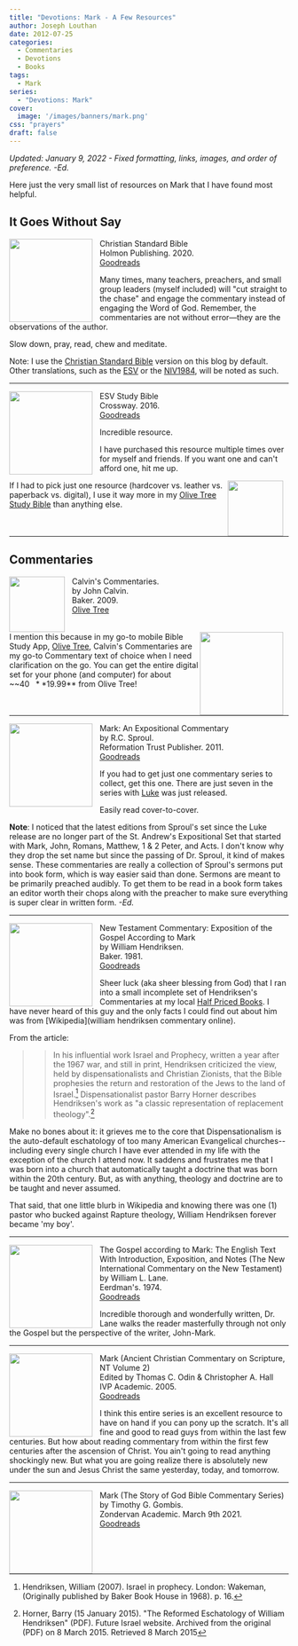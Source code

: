 ```yaml
---
title: "Devotions: Mark - A Few Resources"
author: Joseph Louthan
date: 2012-07-25
categories:
  - Commentaries
  - Devotions
  - Books
tags:
  - Mark
series:
  - "Devotions: Mark"
cover:
  image: '/images/banners/mark.png'
css: "prayers"
draft: false
---
```

*Updated: January 9, 2022 - Fixed formatting, links, images, and order of preference. -Ed.*

Here just the very small list of resources on Mark that I have found most helpful.

## It Goes Without Say

<img src="/images/resources/bible-CSB-paperback.jpg" align="left" width="150" style="padding-right: 10px" />Christian Standard Bible  
Holmon Publishing. 2020.  
[Goodreads](https://www.goodreads.com/book/show/30746802-csb-outreach-bible)

Many times, many teachers, preachers, and small group leaders (myself included) will "cut straight to the chase" and engage the commentary instead of engaging the Word of God. Remember, the commentaries are not without error—they are the observations of the author.

Slow down, pray, read, chew and meditate.

Note: I use the [Christian Standard Bible](https://csbible.com) version on this blog by default. Other translations, such as the [ESV](https://www.crossway.org/bibles/) or the [NIV1984](https://bibleportal.com/version/NIV1984), will be noted as such.

<p style="clear:both;">

___

<img src="/images/resources/bible-ESV-study-bible.jpg" align="left" width="150" style="padding-right: 10px" />ESV Study Bible  
Crossway. 2016.  
[Goodreads](https://www.goodreads.com/book/show/5031805-esv-study-bible?ac=1&from_search=true&qid=BEzDEv7NUE&rank=1)

Incredible resource.

I have purchased this resource multiple times over for myself and friends. If you want one and can't afford one, hit me up.

<img src="/images/resources/icon-bible-olive-tree.png" align="right" width="100" style="padding-right: 10px" />If I had to pick just one resource (hardcover vs. leather vs. paperback vs. digital), I use it way more in my [Olive Tree Study Bible](https://www.olivetree.com) than anything else.  

<p style="clear:both;">

___

## Commentaries

<p style="clear:both;">

<img src="/images/resources/commentary-calvin-set.png" align="left" width="100" style="padding-right: 10px" />Calvin's Commentaries.  
by John Calvin.  
Baker. 2009.  
[Olive Tree](https://www.olivetree.com/store/product.php?productid=17517)

<p style="clear:both;">

<img src="/images/resources/icon-bible-olive-tree.png" align="right" width="150" style="padding-right: 10px" />I mention this because in my go-to mobile Bible Study App, [Olive Tree](https://www.olivetree.com), Calvin's Commentaries are my go-to Commentary text of choice when I need clarification on the go. You can get the entire digital set for your phone (and computer) for about ~~$40~~ **$19.99** from Olive Tree!

<p style="clear:both;">

___

<img src="/images/resources/commentary-mark-sproul.jpg" align="left" width="150" style="padding-right: 10px" />Mark: An Expositional Commentary  
by R.C. Sproul.  
Reformation Trust Publisher. 2011.  
[Goodreads](https://www.goodreads.com/book/show/13329901-mark?ac=1&from_search=true&qid=AjPCOwNAXj&rank=1)

If you had to get just one commentary series to collect, get this one. There are just seven in the series with [Luke](https://amzn.to/3cCPxYr) was just released.

Easily read cover-to-cover.  

**Note**: I noticed that the latest editions from Sproul's set since the Luke release are no longer part of the St. Andrew's Expositional Set that started with Mark, John, Romans, Matthew, 1 & 2 Peter, and Acts. I don't know why they drop the set name but since the passing of Dr. Sproul, it kind of makes sense. These commentaries are really a collection of Sproul's sermons put into book form, which is way easier said than done. Sermons are meant to be primarily preached audibly. To get them to be read in a book form takes an editor worth their chops along with the preacher to make sure everything is super clear in written form. *-Ed.*

---

<img src="/images/resources/commentary-mark-hendriksen.jpg" align="left" width="150" style="padding-right: 10px" />New Testament Commentary: Exposition of the Gospel According to Mark  
by William Hendriksen.  
Baker. 1981.  
[Goodreads](https://www.goodreads.com/book/show/2365098.Mark)

Sheer luck (aka sheer blessing from God) that I ran into a small incomplete set of Hendriksen's Commentaries at my local [Half Priced Books](https://www.hpb.com/). I have never heard of this guy and the only facts I could find out about him was from [Wikipedia](william hendriksen commentary online).

From the article:

>>In his influential work Israel and Prophecy, written a year after the 1967 war, and still in print, Hendriksen criticized the view, held by dispensationalists and Christian Zionists, that the Bible prophesies the return and restoration of the Jews to the land of Israel.[^1] Dispensationalist pastor Barry Horner describes Hendriksen's work as "a classic representation of replacement theology".[^2]

Make no bones about it: it grieves me to the core that Dispensationalism is the auto-default eschatology of too many American Evangelical churches--including every single church I have ever attended in my life with the exception of the church I attend now. It saddens and frustrates me that I was born into a church that automatically taught a doctrine that was born within the 20th century. But, as with anything, theology and doctrine are to be taught and never assumed.

That said, that one little blurb in Wikipedia and knowing there was one (1) pastor who bucked against Rapture theology, William Hendriksen forever became 'my boy'.

[^1]: Hendriksen, William (2007). Israel in prophecy. London: Wakeman, (Originally published by Baker Book House in 1968). p. 16.
[^2]: Horner, Barry (15 January 2015). "The Reformed Eschatology of William Hendriksen" (PDF). Future Israel website. Archived from the original (PDF) on 8 March 2015. Retrieved 8 March 2015

---

<img src="/images/resources/commentary-mark-lane.jpg" align="left" width="150" style="padding-right: 10px" />The Gospel according to Mark: The English Text With Introduction, Exposition, and Notes (The New International Commentary on the New Testament)  
by William L. Lane.  
Eerdman's. 1974.  
[Goodreads](https://www.goodreads.com/book/show/978619.The_Gospel_of_Mark?from_search=true&from_srp=true&qid=UOUMUiJ7z4&rank=2)


Incredible thorough and wonderfully written, Dr. Lane walks the reader masterfully through not only the Gospel but the perspective of the writer, John-Mark.

___

<img src="/images/resources/commentary-mark-oden.jpg" align="left" width="150" style="padding-right: 10px" />Mark (Ancient Christian Commentary on Scripture, NT Volume 2)  
Edited by Thomas C. Odin & Christopher A. Hall  
IVP Academic. 2005.  
[Goodreads](https://www.goodreads.com/book/show/33015669-mark)

I think this entire series is an excellent resource to have on hand if you can pony up the scratch.  It's all fine and good to read guys from within the last few centuries. But how about reading commentary from within the first few centuries after the ascension of Christ. You ain't going to read anything shockingly new.  But what you are going realize there is absolutely new under the sun and Jesus Christ the same yesterday, today, and tomorrow.

---

<img src="/images/resources/commentary-mark-gombis.jpg" align="left" width="150" style="padding-right: 10px" />Mark (The Story of God Bible Commentary Series)  
by Timothy G. Gombis.   
Zondervan Academic. March 9th 2021.  
[Goodreads](https://www.goodreads.com/book/show/54287613-mark)

<p style="clear:both;">
